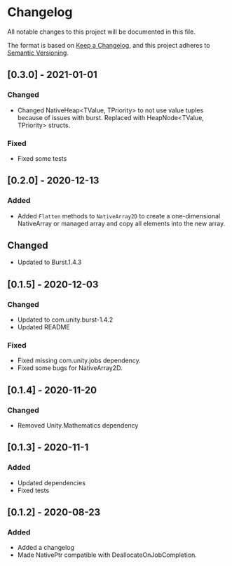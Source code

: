 # Changelog
All notable changes to this project will be documented in this file.

The format is based on [Keep a Changelog](https://keepachangelog.com/en/1.0.0/),
and this project adheres to [Semantic Versioning](https://semver.org/spec/v2.0.0.html).

## [0.3.0] - 2021-01-01
### Changed
- Changed NativeHeap<TValue, TPriority> to not use value tuples because of issues with burst. Replaced with HeapNode<TValue, TPriority> structs.
### Fixed
- Fixed some tests

## [0.2.0] - 2020-12-13
### Added
- Added `Flatten` methods to `NativeArray2D` to create a one-dimensional NativeArray or managed array and copy all elements into the new array.
## Changed
- Updated to Burst.1.4.3

## [0.1.5] - 2020-12-03
### Changed
- Updated to com.unity.burst-1.4.2 
- Updated README
### Fixed
- Fixed missing com.unity.jobs dependency.
- Fixed some bugs for NativeArray2D.

## [0.1.4] - 2020-11-20
### Changed
- Removed Unity.Mathematics dependency

## [0.1.3] - 2020-11-1
### Added
- Updated dependencies
- Fixed tests

## [0.1.2] - 2020-08-23
### Added
- Added a changelog
- Made NativePtr compatible with DeallocateOnJobCompletion.